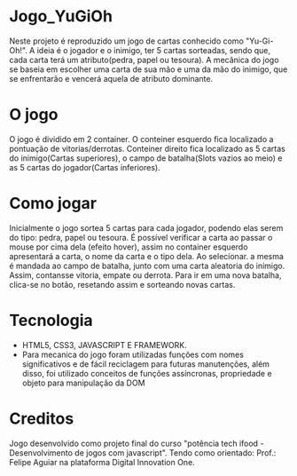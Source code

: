 # Jogo_YuGiOh
Neste projeto é reproduzido um jogo de cartas conhecido como "Yu-Gi-Oh!". A ideia é o jogador e o inimigo, ter 5 cartas sorteadas, sendo que, cada carta terá um atributo(pedra, papel ou tesoura). A mecânica do jogo se baseia em escolher uma carta de sua mão e uma da mão do inimigo, que se enfrentarão e vencerá aquela de atributo dominante.

# O jogo
O jogo é dividido em 2 container. O conteiner esquerdo fica localizado a pontuação de vitorias/derrotas. Conteiner direito fica localizado as 5 cartas do inimigo(Cartas superiores), o campo de batalha(Slots vazios ao meio) e as 5 cartas do jogador(Cartas inferiores).

# Como jogar
Inicialmente o jogo sortea 5 cartas para cada jogador, podendo elas serem do tipo: pedra, papel ou tesoura. É possível verificar a carta ao passar o mouse por cima dela (efeito hover), assim no container esquerdo apresentará a carta, o nome da carta e o tipo dela. Ao selecionar. a mesma é mandada ao campo de batalha, junto com uma carta aleatoria do inimigo. Assim, contansse vitoria, empate ou derrota. Para ir em uma nova batalha, clica-se no botão, resetando assim e sorteando novas cartas.

# Tecnologia
- HTML5, CSS3, JAVASCRIPT E FRAMEWORK.
- Para mecanica do jogo foram utilizadas funções com nomes significativos e de fácil reciclagem para futuras manutenções, além disso, foi utilizado conceitos de funções assíncronas, propriedade e objeto para manipulação da DOM

# Creditos
Jogo desenvolvido como projeto final do curso "potência tech ifood - Desenvolvimento de jogos com javascript". Tendo como orientado: Prof.: Felipe Aguiar na plataforma Digital Innovation One.

